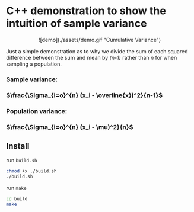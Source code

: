 # C++ demonstration to show the intuition of sample variance

<p align="center">
![demo](./assets/demo.gif "Cumulative Variance")
</p>

Just a simple demonstration as to why we divide the sum of each squared difference between the sum and mean by *(n-1)* rather than *n* for when sampling a population. 

### Sample variance:
### $\frac{\Sigma_{i=o}^{n} (x_i - \overline{x})^2}{n-1}$

### Population variance:
### $\frac{\Sigma_{i=o}^{n} (x_i - \mu)^2}{n}$

## Install
run `build.sh`
```bash
chmod +x ./build.sh
./build.sh

```
run `make`
```bash
cd build
make
```